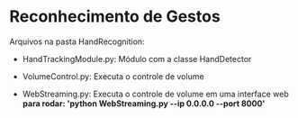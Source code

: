 # Reconhecimento de Gestos
Arquivos na pasta HandRecognition:

* HandTrackingModule.py: Módulo com a classe HandDetector

* VolumeControl.py: Executa o controle de volume

* WebStreaming.py: Executa o controle de volume em uma interface web 
   **para rodar: 'python WebStreaming.py --ip 0.0.0.0 --port 8000'**
